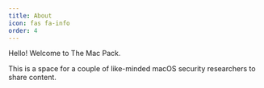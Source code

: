 ```yaml
---
title: About
icon: fas fa-info
order: 4
---
```


Hello! Welcome to The Mac Pack. 

This is a space for a couple of like-minded macOS security researchers to share content.


